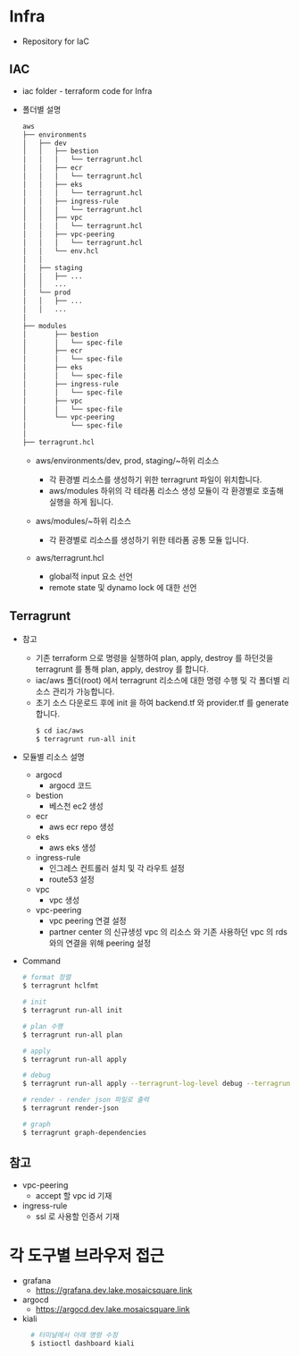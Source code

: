 # Infra

- Repository for IaC

## IAC

- iac folder - terraform code for Infra
- 폴더별 설명

  ```bash
  aws
  ├── environments
  │   ├── dev
  │   │   ├── bestion
  │   │   │   └── terragrunt.hcl
  │   │   ├── ecr
  │   │   │   └── terragrunt.hcl
  │   │   ├── eks
  │   │   │   └── terragrunt.hcl
  │   │   ├── ingress-rule
  │   │   │   └── terragrunt.hcl
  │   │   ├── vpc
  │   │   │   └── terragrunt.hcl
  │   │   ├── vpc-peering
  │   │   │   └── terragrunt.hcl
  │   │   └── env.hcl
  │   │
  │   ├── staging
  │   │   ├── ...
  │   │   ...
  │   └── prod
  │   │   ├── ...
  │   │   ...
  │
  ├── modules
  │       ├── bestion
  │       │   └── spec-file
  │       ├── ecr
  │       │   └── spec-file
  │       ├── eks
  │       │   └── spec-file
  │       ├── ingress-rule
  │       │   └── spec-file
  │       ├── vpc
  │       │   └── spec-file
  │       └── vpc-peering
  │           └── spec-file
  │
  ├── terragrunt.hcl

  ```

  - aws/environments/dev, prod, staging/~하위 리소스

    - 각 환경별 리소스를 생성하기 위한 terragrunt 파일이 위치합니다.
    - aws/modules 하위의 각 테라폼 리소스 생성 모듈이 각 환경별로 호출해 실행을 하게 됩니다.

  - aws/modules/~하위 리소스

    - 각 환경별로 리소스를 생성하기 위한 테라폼 공통 모듈 입니다.

  - aws/terragrunt.hcl
    - global적 input 요소 선언
    - remote state 및 dynamo lock 에 대한 선언

## Terragrunt

- 참고

  - 기존 terraform 으로 명령을 실행하여 plan, apply, destroy 를 하던것을 terragrunt 를 통해 plan, apply, destroy 를 합니다.
  - iac/aws 폴더(root) 에서 terragrunt 리소스에 대한 명령 수행 및 각 폴더별 리소스 관리가 가능합니다.
  - 초기 소스 다운로드 후에 init 을 하여 backend.tf 와 provider.tf 를 generate 합니다.
    ```bash
    $ cd iac/aws
    $ terragrunt run-all init
    ```

- 모듈별 리소스 설명

  - argocd
    - argocd 코드
  - bestion
    - 베스천 ec2 생성
  - ecr
    - aws ecr repo 생성
  - eks
    - aws eks 생성
  - ingress-rule
    - 인그레스 컨트롤러 설치 및 각 라우트 설정
    - route53 설정
  - vpc
    - vpc 생성
  - vpc-peering
    - vpc peering 연결 설정
    - partner center 의 신규생성 vpc 의 리소스 와 기존 사용하던 vpc 의 rds 와의 연결을 위해 peering 설정

- Command

  ```bash
  # format 정렬
  $ terragrunt hclfmt

  # init
  $ terragrunt run-all init

  # plan 수행
  $ terragrunt run-all plan

  # apply
  $ terragrunt run-all apply

  # debug
  $ terragrunt run-all apply --terragrunt-log-level debug --terragrunt-debug

  # render - render json 파일로 출력
  $ terragrunt render-json

  # graph
  $ terragrunt graph-dependencies
  ```

## 참고

- vpc-peering
  - accept 할 vpc id 기재
- ingress-rule
  - ssl 로 사용할 인증서 기재

# 각 도구별 브라우저 접근

- grafana
  - https://grafana.dev.lake.mosaicsquare.link
- argocd
  - https://argocd.dev.lake.mosaicsquare.link
- kiali
  ```bash
    # 터미널에서 아래 명령 수정
    $ istioctl dashboard kiali
  ```
